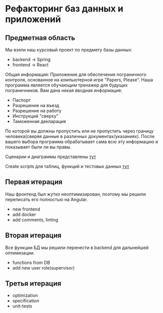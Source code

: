 # Рефакторинг баз данных и приложений

## Предметная область

Мы взяли наш курсовый проект по предмету базы данных:
- backend -> Spring
- frontend -> React

Общая информация:
Приложение для обеспечения пограничного контроля, основанное на компьютерной игре "Papers, Please". Наша программа является обучающим тренажер для будущих пограничников.
Вам дана некая вводная информация:
- Паспорт
- Разрешение на въезд
- Разрешение на работу
- Инструкций "сверху"
- Таможенная декларация

По которой вы должны пропустить или не пропустить через границу человека(сверяя данные в различных документах/указаниях).
После вашего выбора программа обрабатывает сама всю эту информацию и показывает были ли вы правы.

Сценарии и диаграммы представлены [тут](use-case.pdf)

Create scripts для таблиц, функций и тестовых данных [тут](create-scripts.pdf)


## Первая итерация

Наш фронтенд был жутко неоптимизирован, поэтому мы решили переписать его полностью на Angular.

- new frontend
- add docker
- add comments, linting

## Вторая итерация

Все функции БД мы решили перенести в backend для дальнейшей оптимизации.

- functions from DB
- add new user role(supervisor)

## Третья итерация

- optimization
- specification
- unit-tests
